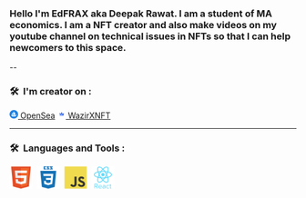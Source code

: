 ### Hello I'm EdFRAX aka Deepak Rawat. I am a student of MA economics. I am a NFT creator and also make videos on my youtube channel on technical issues in NFTs so that I can help newcomers to this space.
--
### 🛠 &nbsp;I'm creator on :
[<img style="width:15px;height:15px;" src="https://github.com/EdFRAX/EdFRAX/blob/main/icons/opensea.svg" /> OpenSea](https://opensea.io/edfrax)
[<img style="width:15px;height:15px;" src="https://github.com/EdFRAX/EdFRAX/blob/main/icons/wazirx.svg" /> WazirXNFT](https://nft.wazirx.org/EdFRAX)

---

### 🛠 &nbsp;Languages and Tools :

<p>
<img src="https://github.com/EdFRAX/EdFRAX/blob/main/icons/html.svg" title="HTML5" alt="HTML" width="40" height="40"/>&nbsp;
<img src="https://github.com/EdFRAX/EdFRAX/blob/main/icons/css.svg"  title="CSS3" alt="CSS" width="40" height="40"/>&nbsp;
<img src="https://github.com/EdFRAX/EdFRAX/blob/main/icons/javascript.svg" title="JavaScript" alt="JavaScript" width="40" height="40"/>&nbsp;
<img src="https://github.com/EdFRAX/EdFRAX/blob/main/icons/react.svg" title="React" alt="React" width="40" height="40"/>&nbsp;
</p>
